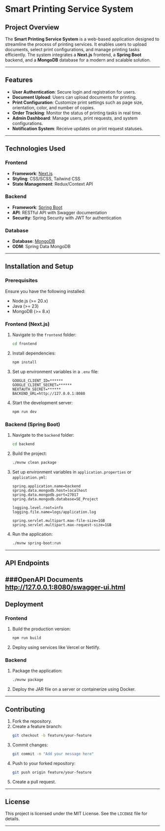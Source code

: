 # Smart Printing Service System

## Project Overview

The **Smart Printing Service System** is a web-based application designed to streamline the process of printing services. It enables users to upload documents, select print configurations, and manage printing tasks efficiently. The system integrates a **Next.js** frontend, a **Spring Boot** backend, and a **MongoDB** database for a modern and scalable solution.

---

## Features

- **User Authentication**: Secure login and registration for users.
- **Document Upload**: Users can upload documents for printing.
- **Print Configuration**: Customize print settings such as page size, orientation, color, and number of copies.
- **Order Tracking**: Monitor the status of printing tasks in real time.
- **Admin Dashboard**: Manage users, print requests, and system configurations.
- **Notification System**: Receive updates on print request statuses.

---

## Technologies Used

### Frontend
- **Framework**: [Next.js](https://nextjs.org/)
- **Styling**: CSS/SCSS, Tailwind CSS
- **State Management**: Redux/Context API

### Backend
- **Framework**: [Spring Boot](https://spring.io/projects/spring-boot)
- **API**: RESTful API with Swagger documentation
- **Security**: Spring Security with JWT for authentication

### Database
- **Database**: [MongoDB](https://www.mongodb.com/)
- **ODM**: Spring Data MongoDB

---

## Installation and Setup

### Prerequisites
Ensure you have the following installed:
- Node.js (>= 20.x)
- Java (>= 23)
- MongoDB (>= 8.x)

### Frontend (Next.js)
1. Navigate to the `frontend` folder:
   ```bash
   cd frontend
   ```
2. Install dependencies:
   ```bash
   npm install
   ```
3. Set up environment variables in a `.env` file:
   ```env
   GOOGLE_CLIENT_ID=******
   GOOGLE_CLIENT_SECRET=******
   NEXTAUTH_SECRET=******
   BACKEND_URL=http://127.0.0.1:8080
   ```
4. Start the development server:
   ```bash
   npm run dev
   ```

### Backend (Spring Boot)
1. Navigate to the `backend` folder:
   ```bash
   cd backend
   ```
2. Build the project:
   ```bash
   ./mvnw clean package
   ```
3. Set up environment variables in `application.properties` or `application.yml`:
   ```properties
   spring.application.name=backend
   spring.data.mongodb.host=localhost
   spring.data.mongodb.port=27017
   spring.data.mongodb.database=SE_Project

   logging.level.root=info
   logging.file.name=logs/application.log

   spring.servlet.multipart.max-file-size=1GB
   spring.servlet.multipart.max-request-size=1GB
   ```
4. Run the application:
   ```bash
   ./mvnw spring-boot:run
   ```

---

## API Endpoints

###OpenAPI Documents
http://127.0.0.1:8080/swagger-ui.html
---

## Deployment

### Frontend
1. Build the production version:
   ```bash
   npm run build
   ```
2. Deploy using services like Vercel or Netlify.

### Backend
1. Package the application:
   ```bash
   ./mvnw package
   ```
2. Deploy the JAR file on a server or containerize using Docker.

---

## Contributing

1. Fork the repository.
2. Create a feature branch:
   ```bash
   git checkout -b feature/your-feature
   ```
3. Commit changes:
   ```bash
   git commit -m "Add your message here"
   ```
4. Push to your forked repository:
   ```bash
   git push origin feature/your-feature
   ```
5. Create a pull request.

---

## License

This project is licensed under the MIT License. See the `LICENSE` file for details.

---

